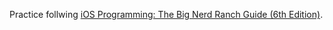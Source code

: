 Practice follwing [iOS Programming: The Big Nerd Ranch Guide (6th Edition)](https://www.bignerdranch.com/books/ios-programming/).
